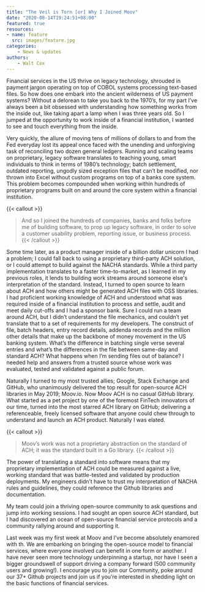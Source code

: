 ```yaml
---
title: "The Veil is Torn [or] Why I Joined Moov"
date: "2020-08-14T19:24:51+08:00"
featured: true
resources:
- name: feature
  src: images/feature.jpg
categories: 
    - News & updates
authors: 
    - Walt Cox
---
```


Financial services in the US thrive on legacy technology, shrouded in payment jargon operating on top of COBOL systems processing text-based files. So how does one embark into the ancient wilderness of US payment systems? Without a delorean to take you back to the 1970’s, for my part I’ve always been a bit obsessed with understanding how something works from the inside out, like taking apart a lamp when I was three years old. So I jumped at the opportunity to work inside of a financial institution, I wanted to see and touch everything from the inside.

Very quickly, the allure of moving tens of millions of dollars to and from the Fed everyday lost its appeal once faced with the unending and unforgiving task of reconciling two dozen general ledgers. Running and scaling teams on proprietary, legacy software translates to teaching young, smart individuals to think in terms of 1980’s technology; batch settlement, outdated reporting, ungodly sized exception files that can’t be modified, nor thrown into Excel without custom programs on top of a banks core system.  This problem becomes compounded when working within hundreds of proprietary programs built on and around the core system within a financial institution. 

{{< callout >}}
> And so I joined the hundreds of companies, banks and folks before me of building software, to prop up legacy software, in order to solve a customer usability problem, reporting issue, or business process.
{{< /callout >}}

Some time later, as a product manager inside of a billion dollar unicorn I had a problem; I could fall back to using a proprietary third-party ACH solution, or I could attempt to build against the NACHA standards. While a third party implementation translates to a faster time-to-market, as I learned in my previous roles, it lends to building work streams around someone else's interpretation of the standard. Instead, I turned to open source to learn about ACH and how others might be generated ACH files with OSS libraries. I had proficient working knowledge of ACH and understood what was required inside of a financial institution to process and settle, audit and meet daily cut-offs and I had a sponsor bank. Sure I could run a team around ACH, but I didn’t understand the file mechanics, and couldn’t yet translate that to a set of requirements for my developers. The construct of file, batch headers, entry record details, addenda records and the million other details that make up the backbone of money movement in the US banking system. What’s the difference in batching single verse several entries and what’s the differences in the file between same-day and standard ACH? What happens when I’m sending files out of balance? I needed help and answers from a trusted source whose work was evaluated, tested and validated against a public forum.

Naturally I turned to my most trusted allies; Google, Stack Exchange and GitHub, who unanimously delivered the top result for open-source ACH libraries in May 2019; Moov.io. Now Moov ACH is no casual GitHub library. What started as a pet project by one of the foremost FinTech innovators of our time, turned into the most starred ACH library on GitHub; delivering a referenceable, freely licensed software that anyone could chew through to understand and launch an ACH product. Naturally I was elated. 

{{< callout >}}
> Moov’s work was not a proprietary abstraction on the standard of ACH; it was the standard built in a Go library.
{{< /callout >}}

The power of translating a standard into software means that my proprietary implementation of ACH could be measured against a live, working standard that was battle-tested and validated by production deployments. My engineers didn’t have to trust my interpretation of NACHA rules and guidelines, they could reference the Github libraries and documentation.

My team could join a thriving open-source community to ask questions and jump into working sessions. I had sought an open source ACH standard, but I had discovered an ocean of open-source financial service protocols and a community rallying around and supporting it.

Last week was my first week at Moov and I’ve become absolutely enamored with th. We are embarking on bringing the open-source model to financial services, where everyone involved can benefit in one form or another. I have never seen more technology underpinning a startup, nor have I seen a bigger groundswell of support driving a company forward (500 community users and growing!). I encourage you to join our Community, poke around our 37+ Github projects  and join us if you’re interested in shedding light on the basic functions of financial services.